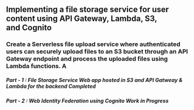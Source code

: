 ## Implementing a file storage service for user content using API Gateway, Lambda, S3, and Cognito

### Create a Serverless file upload service where **authenticated** users can securely upload files to an S3 bucket through an API Gateway endpoint and process the uploaded files using Lambda functions. A

##### Part - 1 : File Storage Service Web app hosted in S3 and API Gatweay & Lambda for the backend     *Completed*

##### Part - 2 : Web Identity Federation using Cognito      *Work in Progress*